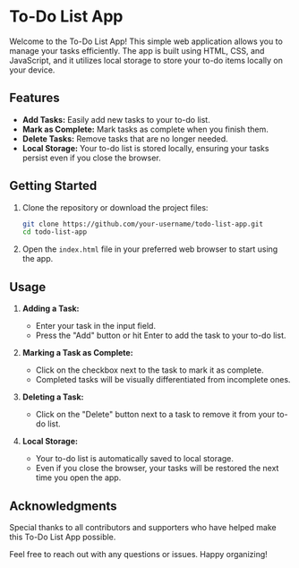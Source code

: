 # To-Do List App

Welcome to the To-Do List App! This simple web application allows you to manage your tasks efficiently. The app is built using HTML, CSS, and JavaScript, and it utilizes local storage to store your to-do items locally on your device.

## Features

- **Add Tasks:** Easily add new tasks to your to-do list.
- **Mark as Complete:** Mark tasks as complete when you finish them.
- **Delete Tasks:** Remove tasks that are no longer needed.
- **Local Storage:** Your to-do list is stored locally, ensuring your tasks persist even if you close the browser.

## Getting Started

1. Clone the repository or download the project files:

   ```bash
   git clone https://github.com/your-username/todo-list-app.git
   cd todo-list-app
   ```

2. Open the `index.html` file in your preferred web browser to start using the app.

## Usage

1. **Adding a Task:**
   - Enter your task in the input field.
   - Press the "Add" button or hit Enter to add the task to your to-do list.

2. **Marking a Task as Complete:**
   - Click on the checkbox next to the task to mark it as complete.
   - Completed tasks will be visually differentiated from incomplete ones.

3. **Deleting a Task:**
   - Click on the "Delete" button next to a task to remove it from your to-do list.

4. **Local Storage:**
   - Your to-do list is automatically saved to local storage.
   - Even if you close the browser, your tasks will be restored the next time you open the app.

## Acknowledgments

Special thanks to all contributors and supporters who have helped make this To-Do List App possible.

Feel free to reach out with any questions or issues. Happy organizing!
